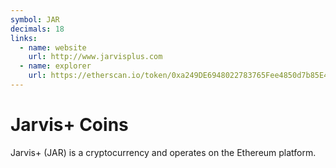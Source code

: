 ```yaml
---
symbol: JAR
decimals: 18
links:
  - name: website
    url: http://www.jarvisplus.com
  - name: explorer
    url: https://etherscan.io/token/0xa249DE6948022783765Fee4850d7b85E43118FCc
---
```


# Jarvis+ Coins

Jarvis+ (JAR) is a cryptocurrency and operates on the Ethereum platform.
